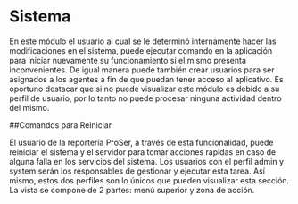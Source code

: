 </justify>

# Sistema

En este módulo el usuario al cual se le determinó internamente hacer las modificaciones
en el sistema, puede ejecutar comando en la aplicación para iniciar nuevamente su
funcionamiento si el mismo presenta inconvenientes. De igual manera puede también crear
usuarios para ser asignados a los agentes a fin de que puedan tener acceso al aplicativo.
Es oportuno destacar que si no puede visualizar este módulo es debido a su perfil de
usuario, por lo tanto no puede procesar ninguna actividad dentro del mismo.

##Comandos para Reiniciar

El usuario de la reportería ProSer, a través de esta funcionalidad, puede reiniciar el
sistema y el servidor para tomar acciones rápidas en caso de alguna falla en los servicios del
sistema. Los usuarios con el perfil admin y system serán los responsables de gestionar y
ejecutar esta tarea. Así mismo, estos dos perfiles son lo únicos que pueden visualizar esta
sección.
La vista se compone de 2 partes: menú superior y zona de acción.


</justify>